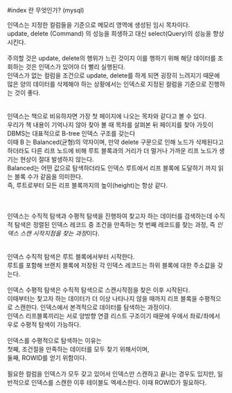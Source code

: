 #index 란 무엇인가? (mysql)

인덱스는 지정한 컬럼들을 기준으로 메모리 영역에 생성된 임시 목차이다. <br/>
update, delete (Command) 의 성능을 희생하고 대신 select(Query)의 성능을 향상시킨다.<br/>
<br/>
주의할 것은 update, delete의 행위가 느린 것이지 이를 행하기 위해 해당 데이터를 조회하는 것은 인덱스가 있어야 더 빨리 실행된다.<br/>
인덱스가 없는 컬럼을 조건으로 update, delete를 하게 되면 굉장히 느려지기 때문에<br/>
많은 양의 데이터를 삭제해야 하는 상황에서는 인덱스로 지정된 컬럼을 기준으로 진행하는 것이 좋다.<br/>
<br/>
<br/>
인덱스는 책으로 비유하자면 가장 첫 페이지에 나오는 목차와 같다고 볼 수 있다.<br/>
우리가 책 내용이 기억나지 않아 찾아 볼 때 목차를 살펴본 뒤 페이지를 찾아 가듯이<br/>
DBMS는 대표적으로 B-tree 인덱스 구조를 갖는다<br/>
이때 B 는 Balanced(균형)의 약자이며, 만약 delete 구문으로 인해 노드가 삭제된다고 하더라도 
다른 리프 노드에 비해 루트 블록과의 거리가 더 멀거나 가까운 리프 노드가 생기는 현상이 절대 발생하지 않는다.<br/>
Balanced는 어떤 값으로 탐색하더라도 인덱스 루트에서 리프 블록에 도달하기 까지 읽는 블록 수가 같음을 의미한다.<br/>
즉, 루트로부터 모든 리프 블록까지의 높이(height)는 항상 같다.<br/>
<br/><br/>
<br/>
인덱스는 수직적 탐색과 수평적 탐색을 진행하여 찾고자 하는 데이터를 검색하는데 수직적 탐색은 정렬된 인덱스 레코드 중 
조건을 만족하는 첫 번째 레코드를 찾는 과정, 즉 *인덱스 스캔 시작지점을 찾는 과정*이다.<br/>
<br/>
<br/>
인덱스 수직적 탐색은 루트 블록에서부터 시작한다.<br/>
루트를 포함해 브랜치 블록에 저장된 각 인덱스 레코드는 하위 블록에 대한 주소값을 갖는다.<br/>
<br/>
인덱스 수평적 탐색은 수직적 탐색으로 스캔시작점을 찾은 이후 시작된다.<br/>
이때부터는 찾고자 하는 데이터가 더 이상 나타나지 않을 때까지 리프 블록을 수평적으로 스캔한다. 인덱스에서 본격적으로 데이터를 탐색하는 과정이다.<br/>
인덱스 리프블록끼리는 서로 양방향 연결 리스트 구조이기 때문에 우에서 좌로/좌에서 우로 수평적 탐색이 가능하다.<br/>
<br/>
인덱스를 수평적으로 탐색하는 이유는<br/>
첫째, 조건절을 만족하는 데이터를 모두 찾기 위해서이며,<br/>
둘째, ROWID를 얻기 위함이다.<br/>
<br/>
필요한 컬럼을 인덱스가 모두 갖고 있어서 인덱스만 스캔하고 끝나는 경우도 있지만, 일반적으로 인덱스를 스캔한 이후 
테이블도 엑세스한다. 이때 ROWID가 필요하다.<br/>
